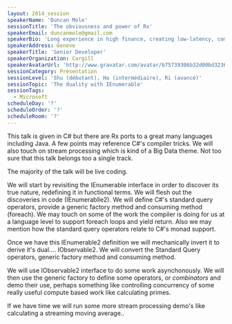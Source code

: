 ```yaml
---
layout: 2014_session
speakerName: 'Duncan Mole'
sessionTitle: 'The obviousness and power of Rx'
speakerEmail: duncanmole@gmail.com
speakerBio: 'Long experience in high finance, creating low-latency, compute intensive solutions. Rx fanboy and long time user (since before the public beta when it was leaked with the Silverlight Control test suite), Credited on http://www.introtorx.com/ and Reactive Manifesto subscriber.'
speakerAddress: Geneve
speakerTitle: 'Senior Developer'
speakerOrganization: Cargill
speakerAvatarUrl: 'http://www.gravatar.com/avatar/b75739306b32d00bd323641c92daa820?size=200&default=mm'
sessionCategory: Présentation
sessionLevel: 'Shu (débutant), Ha (intermédiaire), Ri (avancé)'
sessionTopic: 'The duality with IEnumerable'
sessionTags:
  - Microsoft
scheduleDay: '?'
scheduleOrder: '?'
scheduleRoom: '?'
---
```


This talk is given in C# but there are Rx ports to a great many languages including Java. A few points may reference C#'s compiler tricks. We will also touch on stream processing which is kind of a Big Data theme. Not too sure that this talk belongs too a single track.

The majority of the talk will be live coding.

We will start by revisiting the IEnumerable interface in order to discover  its true nature, redefining it in functional terms. We will flesh out the discoveries in code (IEnumerablle2). We will define C#'s standard query operators, provide a generic factory method and consuming method (foreach). We may touch on some of the work the compiler is doing for us at a language level to support foreach loops and yield return. Also we may mention how the standard query operators relate to C#'s monad support.

Once we have this IEnumerable2 definition we will mechanically invert it to derive it's dual.... IObservable2. We will convert the Standard Query operators, generic factory method and consuming method.

We will use IObservable2 interface to do some work asynchonously.  We will then use the generic factory to define some operators, or *combinators* and demo their use, perhaps something like controlling concurrency of some really useful compute based work like calculating primes.

If we have time we will run some more stream processing demo's like calculating a streaming moving average..
